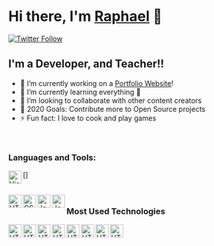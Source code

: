 <!-- Create a cool github profile readme -->

# Hi there, I'm [Raphael](https://souravdey777.github.io) 👋

[![Twitter Follow](https://img.shields.io/twitter/follow/souravdey777?color=1DA1F2&logo=twitter&style=for-the-badge)](https://twitter.com/intent/follow?screen_name=souravdey777)

## I'm a Developer, and Teacher!!

- 🔭 I’m currently working on a [Portfolio Website](https://raphael-reynaud.netlify.app)!
- 🌱 I’m currently learning everything 🤣
- 👯 I’m looking to collaborate with other content creators
- 🥅 2020 Goals: Contribute more to Open Source projects
- ⚡ Fun fact: I love to cook and play games

<!-- Create cool list of technologies with their icons -->
<br />
<!-- Create list of technologies with names and icons -->

### Languages and Tools:

[<img align="left" alt="Visual Studio Code" width="26px" src="https://img.icons8.com/color/344/visual-studio-code-2019.png" />]

<br />

<img align="left" alt="HTML" width="26px" src="https://img.icons8.com/color/344/html-5--v1.png" />
<img align="left" alt="CSS" width="26px" src="https://img.icons8.com/color/344/css3.png" />
<img align="left" alt="Javascript" width="26px" src="https://img.icons8.com/color/344/javascript--v1.png" />
<img align="left" alt="Javascript" width="26px" src="https://img.icons8.com/dusk/344/php-logo.png" />


### Most Used Technologies
<!-- React, Vue, Tailwind, Laravel, MySQL, MongoDB, Node.JS, Discord -->
<img align="left" alt="HTML" width="26px" src="https://img.icons8.com/color/344/react-native.png" />
<img align="left" alt="HTML" width="26px" src="https://img.icons8.com/color/344/vue-js.png" />
<img align="left" alt="HTML" width="26px" src="https://img.icons8.com/color/344/tailwind_css.png" />
<img align="left" alt="HTML" width="26px" src="https://img.icons8.com/fluency/344/laravel.png" />
<img align="left" alt="HTML" width="26px" src="https://img.icons8.com/color/344/mysql-logo.png" />
<img align="left" alt="HTML" width="26px" src="https://img.icons8.com/color/344/mongodb.png" />
<img align="left" alt="HTML" width="26px" src="https://img.icons8.com/fluency/344/node-js.png" />
<img align="left" alt="HTML" width="26px" src="https://img.icons8.com/fluency/344/discord-new-logo.png" />
